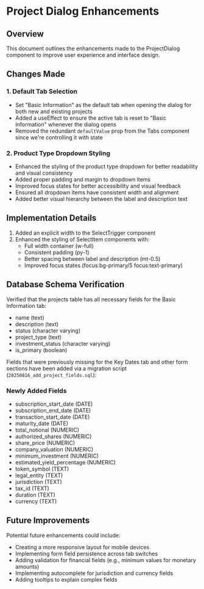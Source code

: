 # Project Dialog Enhancements

## Overview

This document outlines the enhancements made to the ProjectDialog component to improve user experience and interface design.

## Changes Made

### 1. Default Tab Selection

- Set "Basic Information" as the default tab when opening the dialog for both new and existing projects
- Added a useEffect to ensure the active tab is reset to "Basic Information" whenever the dialog opens
- Removed the redundant `defaultValue` prop from the Tabs component since we're controlling it with state

### 2. Product Type Dropdown Styling

- Enhanced the styling of the product type dropdown for better readability and visual consistency
- Added proper padding and margin to dropdown items
- Improved focus states for better accessibility and visual feedback
- Ensured all dropdown items have consistent width and alignment
- Added better visual hierarchy between the label and description text

## Implementation Details

1. Added an explicit width to the SelectTrigger component
2. Enhanced the styling of SelectItem components with:
   - Full width container (w-full)
   - Consistent padding (py-1)
   - Better spacing between label and description (mt-0.5)
   - Improved focus states (focus:bg-primary/5 focus:text-primary)

## Database Schema Verification

Verified that the projects table has all necessary fields for the Basic Information tab:
- name (text)
- description (text)
- status (character varying)
- project_type (text)
- investment_status (character varying)
- is_primary (boolean)

Fields that were previously missing for the Key Dates tab and other form sections have been added via a migration script (`20250816_add_project_fields.sql`):

### Newly Added Fields
- subscription_start_date (DATE)
- subscription_end_date (DATE)
- transaction_start_date (DATE)
- maturity_date (DATE)
- total_notional (NUMERIC)
- authorized_shares (NUMERIC)
- share_price (NUMERIC)
- company_valuation (NUMERIC)
- minimum_investment (NUMERIC)
- estimated_yield_percentage (NUMERIC)
- token_symbol (TEXT)
- legal_entity (TEXT)
- jurisdiction (TEXT)
- tax_id (TEXT)
- duration (TEXT)
- currency (TEXT)

## Future Improvements

Potential future enhancements could include:
- Creating a more responsive layout for mobile devices
- Implementing form field persistence across tab switches
- Adding validation for financial fields (e.g., minimum values for monetary amounts)
- Implementing autocomplete for jurisdiction and currency fields
- Adding tooltips to explain complex fields
